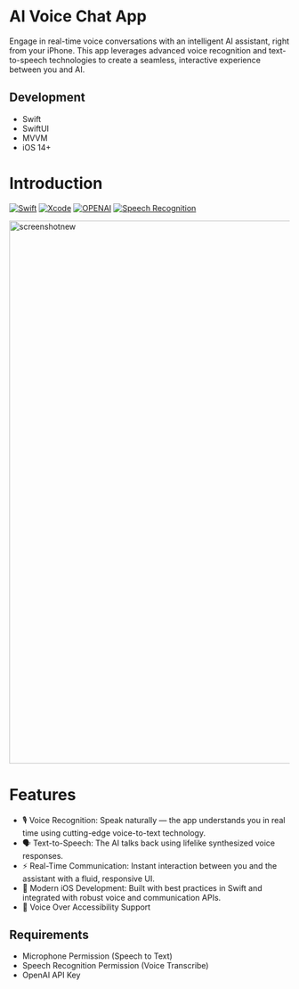 # AI Voice Chat App
Engage in real-time voice conversations with an intelligent AI assistant, right from your iPhone. This app leverages advanced voice recognition and text-to-speech technologies to create a seamless, interactive experience between you and AI.

## Development
* Swift
* SwiftUI
* MVVM
* iOS 14+

# Introduction
[![Swift](https://img.shields.io/badge/Swift-5-FF995A?labelColor=868686&style=flat&link=https://www.swift.org/)](https://www.swift.org/)
[![Xcode](https://img.shields.io/badge/Xcode-3D8ED9?style=flat&link=https://developer.apple.com/xcode//)](https://developer.apple.com/xcode/)
[![OPENAI](https://img.shields.io/badge/OPENAI-API-blue)](https://openai.com/)
[![Speech Recognition](https://img.shields.io/badge/Speech-Recognition-red)](https://developer.apple.com/documentation/speech)

<img width="1400" height="975" alt="screenshotnew" src="https://github.com/user-attachments/assets/b9ccb82a-a23f-470c-88c1-bca70cf97202" />


# Features
* 🎙️ Voice Recognition: Speak naturally — the app understands you in real time using cutting-edge voice-to-text technology.
* 🗣️ Text-to-Speech: The AI talks back using lifelike synthesized voice responses.
* ⚡ Real-Time Communication: Instant interaction between you and the assistant with a fluid, responsive UI.
* 🔧 Modern iOS Development: Built with best practices in Swift and integrated with robust voice and communication APIs.
* 🦻 Voice Over Accessibility Support

## Requirements
* Microphone Permission (Speech to Text)
* Speech Recognition Permission (Voice Transcribe)
* OpenAI API Key


